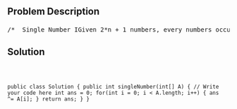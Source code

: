 <!--
<style>
  body { font-family: Arial, sans-serif; }
  .container { max-width: 700px; margin: 0 auto; padding: 10px; }
  .comment-block { background-color: #f9f9f9; padding: 10px; border-left: 5px solid #ccc; overflow-wrap: break-word; white-space: pre-wrap; }
  .code-block { background-color: #f4f4f4; padding: 10px; border: 1px solid #ddd; overflow-wrap: break-word; white-space: pre-wrap; }
</style>
-->

<div class='container'>
<h2>Problem Description</h2>
<div class='comment-block'>
<pre>
/*  Single Number IGiven 2*n + 1 numbers, every numbers occurs twice except one, find it.ExampleGiven [1,2,2,1,3,4,3], return 4ChallengeOne-pass, constant extra space.*//* 知识点：bitwise XOR ^1.      if(A == B) {                A ^ B = 0;        }2.      0 ^ A = A*/    /**      *@param A : an integer array      *return : a integer      */</pre>
</div>

<h2>Solution</h2>
<div class='code-block'>
<pre><code class='language-java'>




public class Solution {
    public int singleNumber(int[] A) {
        // Write your code here
        int ans = 0;
        for(int i = 0; i < A.length; i++) {
            ans ^= A[i];
        }
        return ans;
    }
}</code></pre>
</div>
</div>
